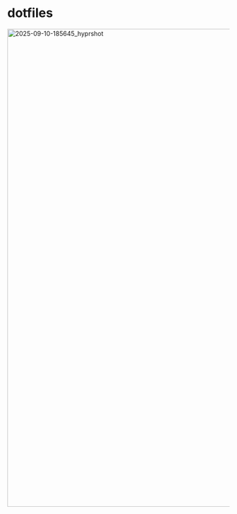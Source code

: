 # dotfiles

<img width="1920" height="1080" alt="2025-09-10-185645_hyprshot" src="https://github.com/user-attachments/assets/23789566-cb94-42b5-9c4c-2ce2c9cb94ab" />
